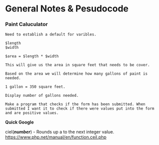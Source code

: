 # General Notes & Pesudocode

### Paint Caluculator

    Need to establish a default for varibles.

    $length
    $width

    $area = $length * $width

    This will give us the area in square feet that needs to be cover.

    Based on the area we will determine how many gallons of paint is needed.
    
    1 gallon = 350 square feet.

    Display number of gallons needed.

    Make a program that checks if the form has been submitted. When submitted I want it to check if there were values put into the form and are positive values.

**Quick Google**

ciel(***number***) - Rounds up a to the next integer value.
https://www.php.net/manual/en/function.ceil.php




